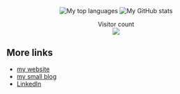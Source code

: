 <p align="center">
  <img align=center alt="My top languages" src="https://github-readme-stats.vercel.app/api/top-langs?username=thornjad&size_weight=0.5&count_weight=0.5&hide=roff,html,css,tex,m4,xslt,makefile,hcl,batchfile,jupyter%20notebook,dockerfile,applescript,objective-c,c%23,c%2B%2B,postscript,scss,csharp&layout=compact&langs_count=14&show_icons=true&theme=transparent&bg_color=fefbf2&title_color=655370&text_color=383b45" />
  <img align=center alt="My GitHub stats" src="https://github-readme-stats.vercel.app/api?username=thornjad&include_all_commits=true&show_icons=true&theme=transparent&bg_color=fefbf2&rank_icon=percentile&title_color=655370&text_color=383b45&icon_color=51a3a3&hide=contribs&show=prs_merged,prs_merged_percentage" />
</p>

<p align="center"> 
  Visitor count<br>
  <img src="https://profile-counter.glitch.me/thornjad/count.svg" />
</p>

## More links

- [my website](https://jmthornton.net)
- [my small blog](https://blog.jmthornton.net)
- [LinkedIn](https://www.linkedin.com/in/jademichael)
